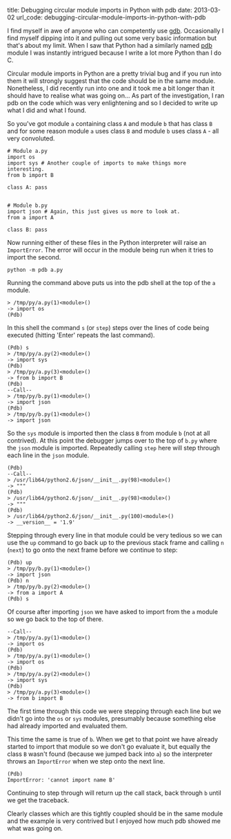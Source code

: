 title: Debugging circular module imports in Python with pdb
date: 2013-03-02
url_code: debugging-circular-module-imports-in-python-with-pdb

I find myself in awe of anyone who can competently use [gdb](http://www.gnu.org/software/gdb/). Occasionally I find myself dipping into it and pulling out some very basic information but that's about my limit. When I saw that Python had a similarly named [pdb](http://docs.python.org/2/library/pdb.html) module I was instantly intrigued because I write a lot more Python than I do C. 

Circular module imports in Python are a pretty trivial bug and if you run into them it will strongly suggest that the code should be in the same module. Nonetheless, I did recently run into one and it took me a bit longer than it should have to realise what was going on... As part of the investigation, I ran pdb on the code which was very enlightening and so I decided to write up what I did and what I found. 

So you've got module ```a``` containing class ```A``` and module ```b``` that has class ```B``` and for some reason module ```a``` uses class ```B``` and module ```b``` uses class ```A``` - all very convoluted.

    # Module a.py
    import os
    import sys # Another couple of imports to make things more interesting.
    from b import B

    class A: pass


    # Module b.py
    import json # Again, this just gives us more to look at.
    from a import A

    class B: pass


Now running either of these files in the Python interpreter will raise an ```ImportError```. The error will occur in the module being run when it tries to import the second.

    python -m pdb a.py


Running the command above puts us into the pdb shell at the top of the ```a``` module.

    > /tmp/py/a.py(1)<module>()
    -> import os
    (Pdb) 


In this shell the command ```s``` (or ```step```) steps over the lines of code being executed (hitting 'Enter' repeats the last command).

    (Pdb) s
    > /tmp/py/a.py(2)<module>()
    -> import sys
    (Pdb) 
    > /tmp/py/a.py(3)<module>()
    -> from b import B
    (Pdb) 
    --Call--
    > /tmp/py/b.py(1)<module>()
    -> import json
    (Pdb) 
    > /tmp/py/b.py(1)<module>()
    -> import json


So the ```sys``` module is imported then the class ```B``` from module ```b``` (not at all contrived). At this point the debugger jumps over to the top of ```b.py``` where the ```json``` module is imported. Repeatedly calling ```step``` here will step through each line in the ```json``` module.

    (Pdb) 
    --Call--
    > /usr/lib64/python2.6/json/__init__.py(98)<module>()
    -> """
    (Pdb) 
    > /usr/lib64/python2.6/json/__init__.py(98)<module>()
    -> """
    (Pdb) 
    > /usr/lib64/python2.6/json/__init__.py(100)<module>()
    -> __version__ = '1.9'


Stepping through every line in that module could be very tedious so we can use the ```up``` command to go back up to the previous stack frame and calling ```n``` (```next```) to go onto the next frame before we continue to step:

    (Pdb) up
    > /tmp/py/b.py(1)<module>()
    -> import json
    (Pdb) n
    > /tmp/py/b.py(2)<module>()
    -> from a import A
    (Pdb) s


Of course after importing ```json``` we have asked to import from the ```a``` module so we go back to the top of there.

    --Call--
    > /tmp/py/a.py(1)<module>()
    -> import os
    (Pdb) 
    > /tmp/py/a.py(1)<module>()
    -> import os
    (Pdb) 
    > /tmp/py/a.py(2)<module>()
    -> import sys
    (Pdb) 
    > /tmp/py/a.py(3)<module>()
    -> from b import B


The first time through this code we were stepping through each line but we didn't go into the ```os``` or ```sys``` modules, presumably because something else had already imported and evaluated them.

This time the same is true of ```b```. When we get to that point we have already started to import that module so we don't go evaluate it, but equally the class ```B``` wasn't found (because we jumped back into ```a```) so the interpreter throws an ```ImportError``` when we step onto the next line.

    (Pdb) 
    ImportError: 'cannot import name B'


Continuing to step through will return up the call stack, back through ```b``` until we get the traceback.

Clearly classes which are this tightly coupled should be in the same module and the example is very contrived but I enjoyed how much pdb showed me what was going on. 
